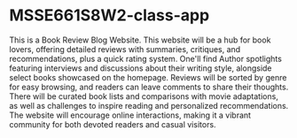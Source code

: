 # MSSE661S8W2-class-app

This is a Book Review Blog Website. This website will be a hub for book lovers, offering detailed reviews with summaries, critiques, and recommendations, plus a quick rating system. One'll find Author spotlights featuring interviews and discussions about their writing style, alongside select books showcased on the homepage. Reviews will be sorted by genre for easy browsing, and readers can leave comments to share their thoughts. There will be curated book lists and comparisons with movie adaptations, as well as challenges to inspire reading and personalized recommendations. The website will encourage online interactions, making it a vibrant community for both devoted readers and casual visitors.